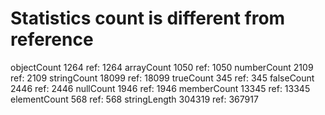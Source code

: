 # Statistics count is different from reference

 objectCount        1264  ref:       1264
 arrayCount         1050  ref:       1050
 numberCount        2109  ref:       2109
 stringCount       18099  ref:      18099
 trueCount           345  ref:        345
 falseCount         2446  ref:       2446
 nullCount          1946  ref:       1946
 memberCount       13345  ref:      13345
 elementCount        568  ref:        568
 stringLength     304319  ref:     367917
